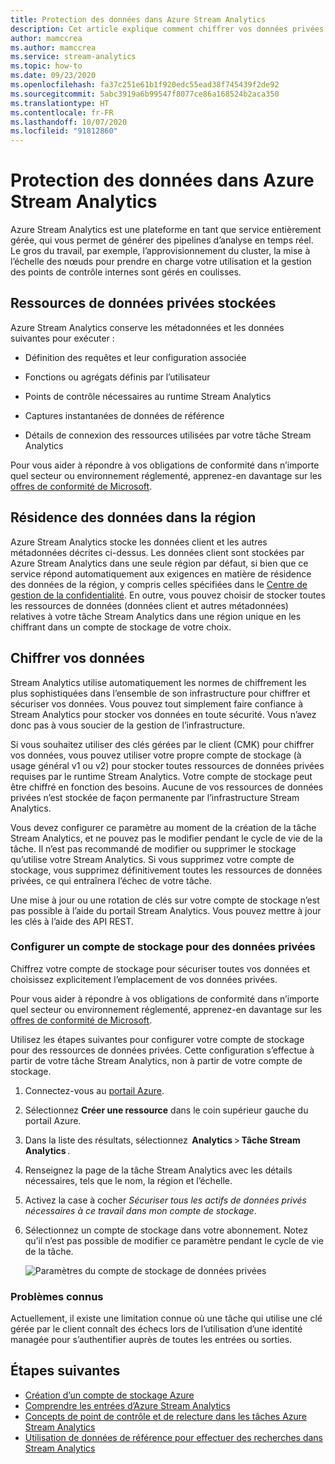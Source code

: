 ```yaml
---
title: Protection des données dans Azure Stream Analytics
description: Cet article explique comment chiffrer vos données privées utilisées par une tâche Azure Stream Analytics.
author: mamccrea
ms.author: mamccrea
ms.service: stream-analytics
ms.topic: how-to
ms.date: 09/23/2020
ms.openlocfilehash: fa37c251e61b1f920edc55ead38f745439f2de92
ms.sourcegitcommit: 5abc3919a6b99547f8077ce86a168524b2aca350
ms.translationtype: HT
ms.contentlocale: fr-FR
ms.lasthandoff: 10/07/2020
ms.locfileid: "91812860"
---
```

# <a name="data-protection-in-azure-stream-analytics"></a>Protection des données dans Azure Stream Analytics 

Azure Stream Analytics est une plateforme en tant que service entièrement gérée, qui vous permet de générer des pipelines d’analyse en temps réel. Le gros du travail, par exemple, l’approvisionnement du cluster, la mise à l’échelle des nœuds pour prendre en charge votre utilisation et la gestion des points de contrôle internes sont gérés en coulisses.

## <a name="private-data-assets-that-are-stored"></a>Ressources de données privées stockées

Azure Stream Analytics conserve les métadonnées et les données suivantes pour exécuter : 

* Définition des requêtes et leur configuration associée  

* Fonctions ou agrégats définis par l’utilisateur  

* Points de contrôle nécessaires au runtime Stream Analytics

* Captures instantanées de données de référence 

* Détails de connexion des ressources utilisées par votre tâche Stream Analytics

Pour vous aider à répondre à vos obligations de conformité dans n’importe quel secteur ou environnement réglementé, apprenez-en davantage sur les [offres de conformité de Microsoft](https://gallery.technet.microsoft.com/Overview-of-Azure-c1be3942). 

## <a name="in-region-data-residency"></a>Résidence des données dans la région
Azure Stream Analytics stocke les données client et les autres métadonnées décrites ci-dessus. Les données client sont stockées par Azure Stream Analytics dans une seule région par défaut, si bien que ce service répond automatiquement aux exigences en matière de résidence des données de la région, y compris celles spécifiées dans le [Centre de gestion de la confidentialité](https://azuredatacentermap.azurewebsites.net/).
En outre, vous pouvez choisir de stocker toutes les ressources de données (données client et autres métadonnées) relatives à votre tâche Stream Analytics dans une région unique en les chiffrant dans un compte de stockage de votre choix.

## <a name="encrypt-your-data"></a>Chiffrer vos données

Stream Analytics utilise automatiquement les normes de chiffrement les plus sophistiquées dans l’ensemble de son infrastructure pour chiffrer et sécuriser vos données. Vous pouvez tout simplement faire confiance à Stream Analytics pour stocker vos données en toute sécurité. Vous n’avez donc pas à vous soucier de la gestion de l’infrastructure.

Si vous souhaitez utiliser des clés gérées par le client (CMK) pour chiffrer vos données, vous pouvez utiliser votre propre compte de stockage (à usage général v1 ou v2) pour stocker toutes ressources de données privées requises par le runtime Stream Analytics. Votre compte de stockage peut être chiffré en fonction des besoins. Aucune de vos ressources de données privées n’est stockée de façon permanente par l’infrastructure Stream Analytics. 

Vous devez configurer ce paramètre au moment de la création de la tâche Stream Analytics, et ne pouvez pas le modifier pendant le cycle de vie de la tâche. Il n’est pas recommandé de modifier ou supprimer le stockage qu’utilise votre Stream Analytics. Si vous supprimez votre compte de stockage, vous supprimez définitivement toutes les ressources de données privées, ce qui entraînera l’échec de votre tâche. 

Une mise à jour ou une rotation de clés sur votre compte de stockage n’est pas possible à l’aide du portail Stream Analytics. Vous pouvez mettre à jour les clés à l’aide des API REST.


### <a name="configure-storage-account-for-private-data"></a>Configurer un compte de stockage pour des données privées 


Chiffrez votre compte de stockage pour sécuriser toutes vos données et choisissez explicitement l’emplacement de vos données privées. 

Pour vous aider à répondre à vos obligations de conformité dans n’importe quel secteur ou environnement réglementé, apprenez-en davantage sur les [offres de conformité de Microsoft](https://gallery.technet.microsoft.com/Overview-of-Azure-c1be3942). 



Utilisez les étapes suivantes pour configurer votre compte de stockage pour des ressources de données privées. Cette configuration s’effectue à partir de votre tâche Stream Analytics, non à partir de votre compte de stockage.

1. Connectez-vous au [portail Azure](https://portal.azure.com/).

1. Sélectionnez **Créer une ressource** dans le coin supérieur gauche du portail Azure. 

1. Dans la liste des résultats, sélectionnez  **Analytics** > **Tâche Stream Analytics** . 

1. Renseignez la page de la tâche Stream Analytics avec les détails nécessaires, tels que le nom, la région et l’échelle. 

1. Activez la case à cocher *Sécuriser tous les actifs de données privés nécessaires à ce travail dans mon compte de stockage*.

1. Sélectionnez un compte de stockage dans votre abonnement. Notez qu’il n’est pas possible de modifier ce paramètre pendant le cycle de vie de la tâche. 

   ![Paramètres du compte de stockage de données privées](./media/data-protection/storage-account-create.png)



### <a name="known-issues"></a>Problèmes connus
Actuellement, il existe une limitation connue où une tâche qui utilise une clé gérée par le client connaît des échecs lors de l’utilisation d’une identité managée pour s’authentifier auprès de toutes les entrées ou sorties.

## <a name="next-steps"></a>Étapes suivantes

* [Création d’un compte de stockage Azure](../storage/common/storage-account-create.md)
* [Comprendre les entrées d’Azure Stream Analytics](stream-analytics-add-inputs.md)
* [Concepts de point de contrôle et de relecture dans les tâches Azure Stream Analytics](stream-analytics-concepts-checkpoint-replay.md)
* [Utilisation de données de référence pour effectuer des recherches dans Stream Analytics](stream-analytics-use-reference-data.md)
